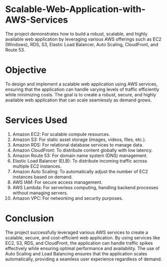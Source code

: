 # Scalable-Web-Application-with-AWS-Services

The project demonstrates how to build a robust, scalable, and highly available web application by leveraging various AWS offerings such as EC2 (Windows), RDS, S3, Elastic Load Balancer, Auto Scaling, CloudFront, and Route 53.

# Objective

To design and implement a scalable web application using AWS services, ensuring that the application can handle varying levels of traffic efficiently while minimizing costs. The goal is to create a robust, secure, and highly available web application that can scale seamlessly as demand grows.

# Services Used

1. Amazon EC2: For scalable compute resources.
2. Amazon S3: For static asset storage (images, videos, files, etc.).
3. Amazon RDS: For relational database services to manage data.
4. Amazon CloudFront: To distribute content globally with low latency.
5. Amazon Route 53: For domain name system (DNS) management.
6. Elastic Load Balancer (ELB): To distribute incoming traffic across multiple EC2 instances.
7. Amazon Auto Scaling: To automatically adjust the number of EC2 instances based on demand.
8. AWS IAM: For secure access management.
9. AWS Lambda: For serverless computing, handling backend processes without managing servers.
10. Amazon VPC: For networking and security purposes.

# Conclusion

The project successfully leveraged various AWS services to create a scalable, secure, and cost-efficient web application. By using services like EC2, S3, RDS, and CloudFront, the application can handle traffic spikes effectively while ensuring optimal performance and availability. The use of Auto Scaling and Load Balancing ensures that the application scales automatically, providing a seamless user experience regardless of demand.
